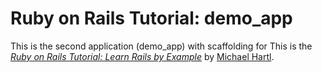 # Ruby on Rails Tutorial: demo_app

This is the second application (demo_app) with scaffolding for This is the 
[*Ruby on Rails Tutorial: Learn Rails by Example*](http://railstutorial.org/)
by [Michael Hartl](http://michaelhartl.com/).
